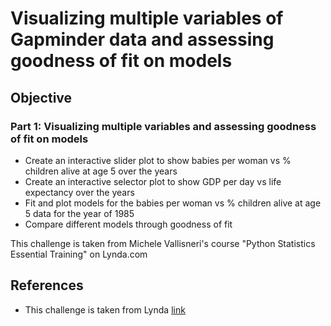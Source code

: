# Visualizing multiple variables of Gapminder data and assessing goodness of fit on models 
## Objective

### Part 1: Visualizing multiple variables and assessing goodness of fit on models 
* Create an interactive slider plot to show babies per woman vs % children alive at age 5 over the years
* Create an interactive selector plot to show GDP per day vs life expectancy over the years
* Fit and plot models for the babies per woman vs % children alive at age 5 data for the year of 1985
* Compare different models through goodness of fit

This challenge is taken from Michele Vallisneri's course "Python Statistics Essential Training" on Lynda.com

## References
* This challenge is taken from Lynda [link](https://www.lynda.com/Python-tutorials/Python-Statistics-Essential-Training/711826-2.html)

